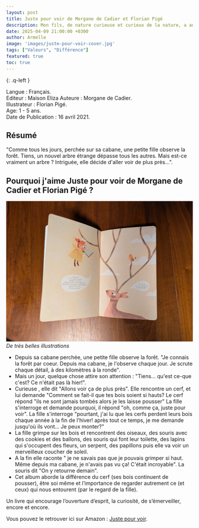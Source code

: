 ```yaml
---
layout: post
title: Juste pour voir de Morgane de Cadier et Florian Pigé 
description: Mon fils, de nature curieuse et curieux de la nature, a adoré suivre les différentes étapes du voyage d'une petite fille tout en haut des bois d'un cerf. Il n’a cessé de poser des questions, cherchant à comprendre chaque nouveauté.
date: 2025-04-09 21:00:00 +0300
author: Armelle
image: 'images/juste-pour-voir-cover.jpg'
tags: ["Valeurs", "Différence"]
featured: true
toc: true
---
```

{: .q-left }

Langue : Français.           
Editeur : Maison Eliza 
Auteure : Morgane de Cadier.   
Illustrateur :  Florian Pigé.   
Age: 1 - 5 ans.  
Date de Publication : 16 avril 2021.  

## Résumé 

"Comme tous les jours, perchée sur sa cabane, une petite fille observe la forêt. Tiens, un nouvel arbre étrange dépasse tous les autres. Mais est-ce vraiment un arbre ? Intriguée, elle décide d'aller voir de plus près...".

## Pourquoi j'aime Juste pour voir de Morgane de Cadier et Florian Pigé ?

![De très belles illustrations](images/juste-pour-voir-int.jpg)
*De très belles illustrations*

- Depuis sa cabane perchée, une petite fille observe la forêt. "Je connais la forêt par coeur. Depuis ma cabane, je l'observe chaque jour. Je scrute chaque détail, à des kilomètres à la ronde".
- Mais un jour, quelque chose attire son attention : "Tiens... qu'est ce-que c'est? Ce n'était pas là hier!". 
- Curieuse , elle dit "Allons voir ça de plus près". Elle rencontre un cerf, et lui demande "Comment se fait-il que tes bois soient si hauts? Le cerf répond "ils ne sont jamais tombés alors je les laisse pousser" La fille s'interroge et demande pourquoi, il répond "oh, comme ça, juste pour voir". La fille s'interroge "pourtant, j'ai lu que les cerfs perdent leurs bois chaque année à la fin de l'hiver! après tout ce temps, je me demande jusqu'où ils vont... Je peux monter?"
- La fille grimpe sur les bois et rencontrent des oiseaux, des souris avec des cookies et des ballons, des souris qui font leur toilette, des lapins qui s'occupent des fleurs, un serpent, des papillons puis elle va voir un merveilleux coucher de soleil. 
- A la fin elle raconte " je ne savais pas que je pouvais grimper si haut. Même depuis ma cabane, je n'avais pas vu ça! C'était incroyable". La souris dit "On y retourne demain".
- Cet album aborde la différence du cerf (ses bois continuent de pousser), être soi même et l’importance de regarder autrement ce (et ceux) qui nous entourent (par le regard de la fille).
 
 Un livre qui encourage l’ouverture d’esprit, la curiosité, de s’émerveiller, encore et encore.
 
 Vous pouvez le retrouver ici sur Amazon : [Juste pour voir](https://amzn.to/4lUaxLv).


